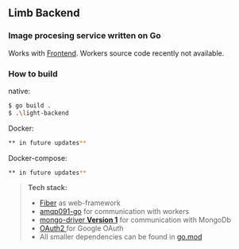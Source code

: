 ## Limb Backend
### Image procesing service written on Go
Works with [Frontend](https://github.com/L1ghtError/LimbAppWeb). Workers source code recently not available.
### How to build
native:
```bash
$ go build .
$ .\light-backend
```
Docker:
```bash
** in future updates**
```
Docker-compose:
```bash
** in future updates**
```
> **Tech stack:**
> - [Fiber](https://github.com/gofiber/fiber) as web-framework
> - [amqp091-go](https://github.com/rabbitmq/amqp091-go) for communication with workers
> - [mongo-driver **Version 1**](https://github.com/mongodb/mongo-go-driver) for communication with MongoDb
> - [OAuth2 ](https://github.com/golang/oauth2) for Google OAuth
> - All smaller dependencies can be found in [go.mod](https://github.com/L1ghtError/LimbService/blob/main/go.mod)